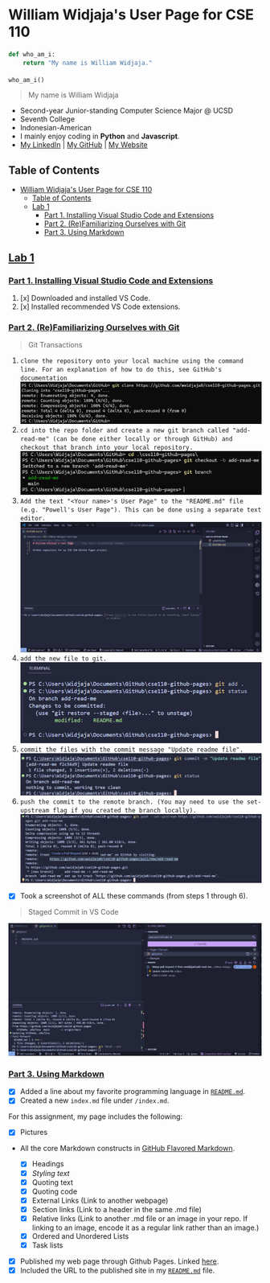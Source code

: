 # William Widjaja's User Page for CSE 110

```py
def who_am_i:
    return "My name is William Widjaja."

who_am_i()
```

> My name is William Widjaja

- Second-year Junior-standing Computer Science Major @ UCSD
- Seventh College
- Indonesian-American
- I mainly enjoy coding in **Python** and **Javascript**.
- [My LinkedIn](https://www.linkedin.com/in/wwidjaja0/) | [My GitHub](https://github.com/wwidjaja0/) | [My Website](https://wwidjaja.site/)

## Table of Contents

- [William Widjaja's User Page for CSE 110](#william-widjajas-user-page-for-cse-110)
  - [Table of Contents](#table-of-contents)
  - [Lab 1](#lab-1)
    - [Part 1. Installing Visual Studio Code and Extensions](#part-1-installing-visual-studio-code-and-extensions)
    - [Part 2. (Re)Familiarizing Ourselves with Git](#part-2-refamiliarizing-ourselves-with-git)
    - [Part 3. Using Markdown](#part-3-using-markdown)

## [Lab 1](https://canvas.ucsd.edu/courses/64571/assignments/952033)

### [Part 1. Installing Visual Studio Code and Extensions](https://canvas.ucsd.edu/courses/64571/assignments/952033#:~:text=Part%201.%20Installing%20Visual%20Studio%20Code%20and%20Extensions)

1. [x] Downloaded and installed VS Code.
2. [x] Installed recommended VS Code extensions.

### [Part 2. (Re)Familiarizing Ourselves with Git](<https://canvas.ucsd.edu/courses/64571/assignments/952033#:~:text=Part%202.%20(Re)Familiarizing%20Ourselves%20with%20Git>)

> Git Transactions

1. `clone the repository onto your local machine using the command line. For an explanation of how to do this, see GitHub's documentation`
   ![part 2 step 1](/screenshots/p2_1.png)
2. `cd into the repo folder and create a new git branch called "add-read-me" (can be done either locally or through GitHub) and checkout that branch into your local repository.`
   ![part 2 step 2](/screenshots/p2_2.png)
3. `Add the text "<Your name>'s User Page" to the "README.md" file (e.g. "Powell's User Page"). This can be done using a separate text editor.`
   ![part 2 step 3](/screenshots/p2_3.png)
4. `add the new file to git.`
   ![part 2 step 4](/screenshots/p2_4.png)
5. `commit the files with the commit message "Update readme file".`
   ![part 2 step 5](/screenshots/p2_5.png)
6. `push the commit to the remote branch. (You may need to use the set-upstream flag if you created the branch locally).`
   ![part 2 step 6](/screenshots/p2_6.png)

- [x] Took a screenshot of ALL these commands (from steps 1 through 6).

> Staged Commit in VS Code

![part 2 vscodeui](/screenshots/p2_vscodeui.png)

### [Part 3. Using Markdown](https://canvas.ucsd.edu/courses/64571/assignments/952033#:~:text=Part%203.%20Using%20Markdown)

- [x] Added a line about my favorite programming language in [`README.md`](/README.md).
- [x] Created a new `index.md` file under `/index.md`.

For this assignment, my page includes the following:

- [x] Pictures
- All the core Markdown constructs in [GitHub Flavored Markdown](https://docs.github.com/en/free-pro-team@latest/github/writing-on-github/basic-writing-and-formatting-syntax).

  - [x] Headings
  - [x] _Styling text_
  - [x] Quoting text
  - [x] Quoting code
  - [x] External Links (Link to another webpage)
  - [x] Section links (Link to a header in the same .md file)
  - [x] Relative links (Link to another .md file or an image in your repo. If linking to an image, encode it as a regular link rather than an image.)
  - [x] Ordered and Unordered Lists
  - [x] Task lists

- [x] Published my web page through Github Pages. Linked [here](https://wwidjaja0.github.io/cse110-github-pages/).
- [x] Included the URL to the published site in my [`README.md`](/README.md) file.
